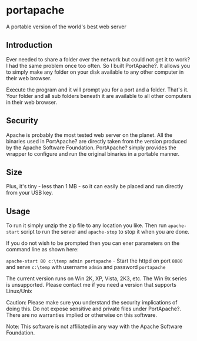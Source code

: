 # portapache
A portable version of the world's best web server

## Introduction
Ever needed to share a folder over the network but could not get it to work? I had the same problem once too often. So I built PortApache?. It allows you to simply make any folder on your disk available to any other computer in their web browser.

Execute the program and it will prompt you for a port and a folder. That's it. Your folder and all sub folders beneath it are available to all other computers in their web browser.

## Security
Apache is probably the most tested web server on the planet. All the binaries used in PortApache? are directly taken from the version produced by the Apache Software Foundation. PortApache? simply provides the wrapper to configure and run the original binaries in a portable manner.

## Size
Plus, it's tiny - less than 1 MB - so it can easily be placed and run directly from your USB key.

## Usage
To run it simply unzip the zip file to any location you like. Then run `apache-start` script to run the server and `apache-stop` to stop it when you are done.

If you do not wish to be prompted then you can ener parameters on the command line as shown here:

`apache-start 80 c:\temp admin portapache` - Start the httpd on port `8080` and serve `c:\temp` with username `admin` and password `portapache`

The current version runs on Win 2K, XP, Vista, 2K3, etc. The Win 9x series is unsupported. Please contact me if you need a version that supports Linux/Unix

Caution: Please make sure you understand the security implications of doing this. Do not expose sensitive and private files under PortApache?. There are no warranties implied or otherwise on this software.

Note: This software is not affiliated in any way with the Apache Software Foundation.
